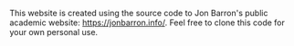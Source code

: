This website is created using the source code to Jon Barron's public academic website: https://jonbarron.info/. Feel free to clone this code for your own personal use.
